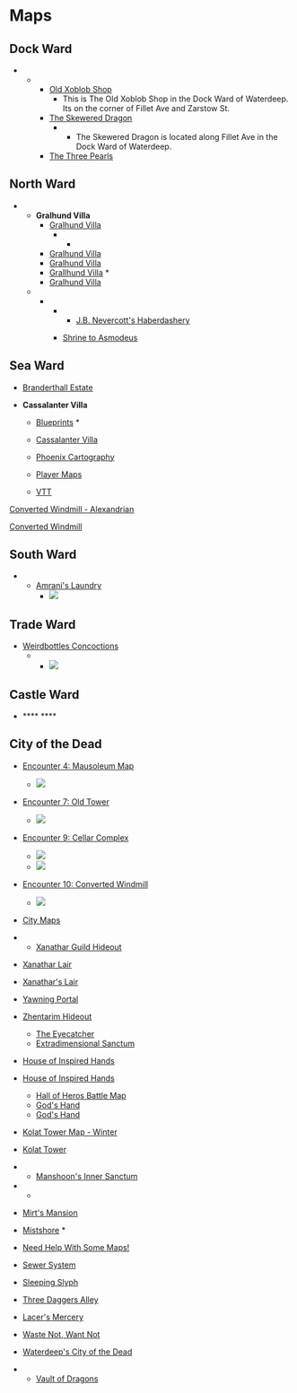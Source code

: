 # Maps

## Dock Ward



* * 
    * [Old Xoblob Shop](https://www.patreon.com/posts/old-xoblod-shop-47143679)
      * This is The Old Xoblob Shop in the Dock Ward of Waterdeep. Its on the corner of Fillet Ave and Zarstow St.
    * [The Skewered Dragon](https://www.patreon.com/posts/skewered-dragon-47206891)
      * * The Skewered Dragon is located along Fillet Ave in the Dock Ward of Waterdeep.
    * [The Three Pearls](https://www.reddit.com/r/dndmaps/comments/l371mz/the_three_pearls_dock_ward_waterdeep/)

## North Ward



* * **Gralhund Villa**
    * [Gralhund Villa](https://www.reddit.com/r/WaterdeepDragonHeist/comments/k5rlxk/gralhund_villa/)
      * * 
    * [Gralhund Villa](https://www.reddit.com/r/WaterdeepDragonHeist/comments/lee5yo/villa_gralhund_classic_and_alexandrian_remix_map/)
    * [Gralhund Villa](https://drive.google.com/drive/folders/1HCMV1fpN-4YbE_omp3VW_Bpw9TxdZ2Ue)
    * [Grallhund Villa](https://www.reddit.com/r/WaterdeepDragonHeist/comments/kkjcec/had_trouble_finding_a_gralhund_villa_map_so_made/)
      * 
    * [Gralhund Villa](https://imgur.com/a/Lvz1Nja#pU3B7GA)
  *  * * * [J.B. Nevercott's Haberdashery](https://www.patreon.com/posts/j-b-nevercotts-47653881)

        * [Shrine to Asmodeus](https://www.patreon.com/posts/shrine-to-47737743)

## Sea Ward

* [Branderthall Estate](https://www.reddit.com/r/WaterdeepDragonHeist/comments/m5s3uk/i_made_brandarthall_neverember_state_in_waterdeep/)
* **Cassalanter Villa**

  * [Blueprints](https://www.reddit.com/r/WaterdeepDragonHeist/comments/jirpwh/i_made_a_blueprint_version_of_the_cassalanter/)
    * 
  * [Cassalanter Villa](https://www.reddit.com/r/WaterdeepDragonHeist/comments/gcru1v/i_made_a_full_color_grid_map_of_cassalanter_villa/)

  * [Phoenix Cartography](https://drive.google.com/drive/u/0/folders/1DJeOY1jd--tDiePLsEL9yooHWy1KCOal)
  * [Player Maps](https://imgur.com/gallery/NZQsEHA)

  * [VTT](https://imgur.com/a/QBgZF1U)

[Converted Windmill - Alexandrian ](https://www.reddit.com/user/ivy-witch/comments/ihi3ys/converted_windmill_alexandrian_remix_remix/)

[Converted Windmill](https://www.reddit.com/r/WaterdeepDragonHeist/comments/l0bcqf/converted_windmill_35x25/)



## South Ward

* * [Amrani's Laundry](https://www.reddit.com/r/WaterdeepDragonHeist/comments/lwi0x0/amranis_laundry_south_ward_waterdeep_12x16_map/)
    * ![](https://preview.redd.it/3722e381wpk61.jpg?width=640&crop=smart&auto=webp&s=935b1871bfd444c5e66e8175e3ee7308e8371538)

## Trade Ward

* [Weirdbottles Concoctions](https://www.reddit.com/r/WaterdeepDragonHeist/comments/lok3yq/weirdbottles_concoctions_trade_ward_waterdeep_map/)
  * * ![](https://preview.redd.it/hy7a4lki0qi61.jpg?width=640&crop=smart&auto=webp&s=ac72a245810f639dce6c5a8e51d9525d90b7427f)



## Castle Ward

* \*\*\*\*
  \*\*\*\*

## **City of the Dead**

* [Encounter 4: Mausoleum Map](https://www.reddit.com/r/WaterdeepDragonHeist/comments/ko6k0x/encounter_4_mausoleum_map_20x35/)
  * ![](https://i.imgur.com/1jpe1ok.jpg)
* [Encounter 7: Old Tower](https://www.reddit.com/r/WaterdeepDragonHeist/comments/a4adr7/dragon_season_map_encounter_7_old_tower/)
  * ![](https://external-preview.redd.it/kI5Q0FwasaopJeVvMeqoTZ07QampZWakTHw1_d5MqC0.jpg?width=640&crop=smart&auto=webp&s=a89cef65be3276f8e32a4d326eb14ab320327366)
* [Encounter 9: Cellar Complex](https://imgur.com/a/Nk7ZCsl)
  * ![](https://i.imgur.com/hDoWOMn.jpeg)
  * ![](https://i.imgur.com/HBEBMkU.jpeg)
* [Encounter 10: Converted Windmill](https://www.reddit.com/r/WaterdeepDragonHeist/comments/a8eqdv/dragon_season_map_encounter_10_converted_windmill/)
  * ![](https://external-preview.redd.it/AbzfJ0M29g7EhMGKaw1DbQ9n9Tfu-VmwhC-3u5wpS98.jpg?width=960&crop=smart&auto=webp&s=4ae250f519a3280922fe6864849b460363a2c458)



* [City Maps](https://www.reddit.com/r/WaterdeepDragonHeist/comments/lvi1i7/city_maps/)
*  * [Xanathar Guild Hideout](https://www.reddit.com/r/dungeondraft/comments/fbud3t/xanathar_guild_hideout_waterdeep_dragon_heist35x25/)
  * [Xanathar Lair](https://www.reddit.com/r/WaterdeepDragonHeist/comments/ggocpe/xanathars_guild_dungeon_draft_scaled_with_70px/)
  * [Xanathar's Lair](https://i.imgur.com/znggkWn.jpg)
  * [Yawning Portal](https://preview.redd.it/sujkpmo9fnd51.jpg?width=640&crop=smart&auto=webp&s=816c6bd7755583c49bae6573ab857bf6cac12d7e)
  * [Zhentarim Hideout](https://www.reddit.com/r/WaterdeepDragonHeist/comments/jjoqt6/zhentarim_hideout_done_on_inkarnate/)
    * [The Eyecatcher](https://www.reddit.com/r/WaterdeepDragonHeist/comments/gfbl60/the_eyecatcher_dungeon_draft_scaled_with_70px/?utm_source=share&utm_medium=web2x)
    * [Extradimensional Sanctum](https://www.reddit.com/r/WaterdeepDragonHeist/comments/la3c54/extradimensional_sanctum_37x21/)



* [House of Inspired Hands](https://www.reddit.com/r/WaterdeepDragonHeist/comments/iri9y1/map_for_nims_secret_and_house_of_inspired_hands/)
* [House of Inspired Hands](https://www.reddit.com/r/WaterdeepDragonHeist/comments/llp58v/house_of_inspired_hands_map/)



  * [Hall of Heros Battle Map](https://www.reddit.com/r/FantasyMaps/comments/jcz1xk/34x22x3_the_hall_of_heroes_battlemap/)
  * [God's Hand](https://www.reddit.com/r/WaterdeepDragonHeist/comments/jjwnze/forgotten_tales_god_catcher_inn_map_for_the_hand/)
  * [God's Hand](https://www.reddit.com/r/WaterdeepDragonHeist/comments/j86s9m/cult_of_asmodeus_gods_hand_map_resized_and/)

* [Kolat Tower Map - Winter](https://www.reddit.com/r/WaterdeepDragonHeist/comments/jza8x3/kolat_tower_map_chapter_8_winter_wizardry_115x30/)
* [Kolat Tower](https://www.reddit.com/r/WaterdeepDragonHeist/comments/gjunkw/kolat_towers_dungeon_draft_100px_layered_lit_and/)
* * [Manshoon's Inner Sanctum](https://www.reddit.com/r/dungeondraft/comments/gkvjqo/manshoons_inner_sanctum_100px_dungeon_draft/)
*  * 
* [Mirt's Mansion](https://www.reddit.com/r/battlemaps/comments/hau0py/mirts_mansion/)
* [Mistshore](https://www.reddit.com/r/WaterdeepDragonHeist/comments/ls6hi8/encounter_2_mistshore/)
  * 
* [Need Help With Some Maps!](https://www.reddit.com/r/WaterdeepDragonHeist/comments/k80bpn/need_help_with_some_maps/)
* [Sewer System](https://www.realmshelps.net/faerun/cities/w_sewers.shtml)
* [Sleeping Slyph](https://www.reddit.com/r/Forgotten_Realms/comments/hzq6ah/battlemaps_for_the_sleepy_slyph_in_waterdeep/)
* [Three Daggers Alley](https://drive.google.com/drive/folders/1kf6H4LRLvJ7Sfd3MeIpoLBpvhOGadGvp)
* [Lacer's Mercery](https://www.reddit.com/r/WaterdeepDragonHeist/comments/l4e37w/unseen_waterdeep_lacers_mercery/)
* [Waste Not, Want Not](https://www.reddit.com/r/WaterdeepDragonHeist/comments/kspbds/waste_not_want_not_basement_map_42x35/)
* [Waterdeep's City of the Dead](https://www.reddit.com/r/dndmaps/comments/74ond9/city_map_waterdeeps_city_of_the_deadan_admittedly/)
*  * [Vault of Dragons](https://imgur.com/a/Ji5zYxG)


